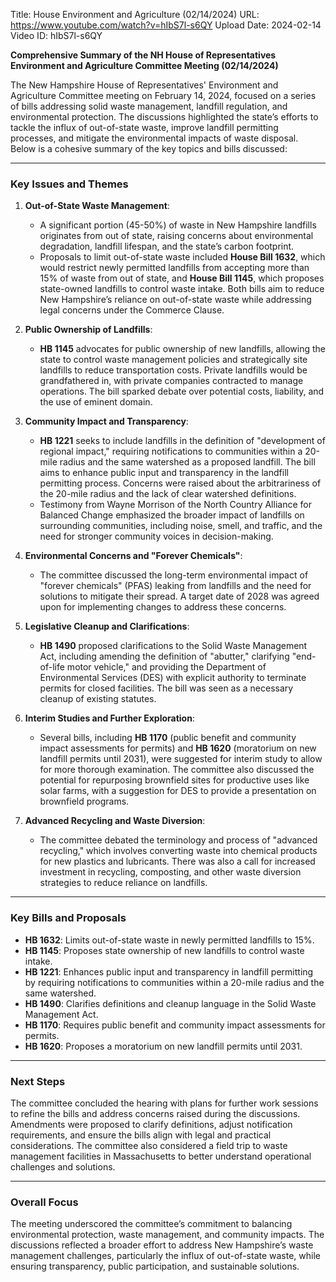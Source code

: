 Title: House Environment and Agriculture (02/14/2024)
URL: https://www.youtube.com/watch?v=hIbS7l-s6QY
Upload Date: 2024-02-14
Video ID: hIbS7l-s6QY

**Comprehensive Summary of the NH House of Representatives Environment and Agriculture Committee Meeting (02/14/2024)**

The New Hampshire House of Representatives' Environment and Agriculture Committee meeting on February 14, 2024, focused on a series of bills addressing solid waste management, landfill regulation, and environmental protection. The discussions highlighted the state’s efforts to tackle the influx of out-of-state waste, improve landfill permitting processes, and mitigate the environmental impacts of waste disposal. Below is a cohesive summary of the key topics and bills discussed:

---

### **Key Issues and Themes**
1. **Out-of-State Waste Management**:
   - A significant portion (45-50%) of waste in New Hampshire landfills originates from out of state, raising concerns about environmental degradation, landfill lifespan, and the state’s carbon footprint.
   - Proposals to limit out-of-state waste included **House Bill 1632**, which would restrict newly permitted landfills from accepting more than 15% of waste from out of state, and **House Bill 1145**, which proposes state-owned landfills to control waste intake. Both bills aim to reduce New Hampshire’s reliance on out-of-state waste while addressing legal concerns under the Commerce Clause.

2. **Public Ownership of Landfills**:
   - **HB 1145** advocates for public ownership of new landfills, allowing the state to control waste management policies and strategically site landfills to reduce transportation costs. Private landfills would be grandfathered in, with private companies contracted to manage operations. The bill sparked debate over potential costs, liability, and the use of eminent domain.

3. **Community Impact and Transparency**:
   - **HB 1221** seeks to include landfills in the definition of "development of regional impact," requiring notifications to communities within a 20-mile radius and the same watershed as a proposed landfill. The bill aims to enhance public input and transparency in the landfill permitting process. Concerns were raised about the arbitrariness of the 20-mile radius and the lack of clear watershed definitions.
   - Testimony from Wayne Morrison of the North Country Alliance for Balanced Change emphasized the broader impact of landfills on surrounding communities, including noise, smell, and traffic, and the need for stronger community voices in decision-making.

4. **Environmental Concerns and "Forever Chemicals"**:
   - The committee discussed the long-term environmental impact of "forever chemicals" (PFAS) leaking from landfills and the need for solutions to mitigate their spread. A target date of 2028 was agreed upon for implementing changes to address these concerns.

5. **Legislative Cleanup and Clarifications**:
   - **HB 1490** proposed clarifications to the Solid Waste Management Act, including amending the definition of "abutter," clarifying "end-of-life motor vehicle," and providing the Department of Environmental Services (DES) with explicit authority to terminate permits for closed facilities. The bill was seen as a necessary cleanup of existing statutes.

6. **Interim Studies and Further Exploration**:
   - Several bills, including **HB 1170** (public benefit and community impact assessments for permits) and **HB 1620** (moratorium on new landfill permits until 2031), were suggested for interim study to allow for more thorough examination. The committee also discussed the potential for repurposing brownfield sites for productive uses like solar farms, with a suggestion for DES to provide a presentation on brownfield programs.

7. **Advanced Recycling and Waste Diversion**:
   - The committee debated the terminology and process of "advanced recycling," which involves converting waste into chemical products for new plastics and lubricants. There was also a call for increased investment in recycling, composting, and other waste diversion strategies to reduce reliance on landfills.

---

### **Key Bills and Proposals**
- **HB 1632**: Limits out-of-state waste in newly permitted landfills to 15%.
- **HB 1145**: Proposes state ownership of new landfills to control waste intake.
- **HB 1221**: Enhances public input and transparency in landfill permitting by requiring notifications to communities within a 20-mile radius and the same watershed.
- **HB 1490**: Clarifies definitions and cleanup language in the Solid Waste Management Act.
- **HB 1170**: Requires public benefit and community impact assessments for permits.
- **HB 1620**: Proposes a moratorium on new landfill permits until 2031.

---

### **Next Steps**
The committee concluded the hearing with plans for further work sessions to refine the bills and address concerns raised during the discussions. Amendments were proposed to clarify definitions, adjust notification requirements, and ensure the bills align with legal and practical considerations. The committee also considered a field trip to waste management facilities in Massachusetts to better understand operational challenges and solutions.

---

### **Overall Focus**
The meeting underscored the committee’s commitment to balancing environmental protection, waste management, and community impacts. The discussions reflected a broader effort to address New Hampshire’s waste management challenges, particularly the influx of out-of-state waste, while ensuring transparency, public participation, and sustainable solutions.
